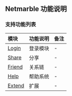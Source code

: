 ## Netmarble 功能说明

### 支持功能列表

| 模块 | 功能说明 | 备注 |
| :-- | :------- | :--- |
| [Login](login.md) | 登录模块 | - |
| [Share](share.md) | 分享 | - |
| [Friend](friend.md) | 关系链 | - |
| [Help](help.md) | 帮助系统 | - |
| [Extend](extend.md) | 扩展 | - |